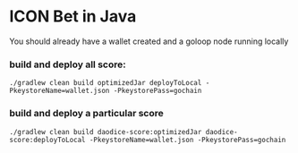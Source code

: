 # ICON Bet in Java

You should already have a wallet created and a goloop node running locally

### build and deploy all score:

`./gradlew clean build optimizedJar deployToLocal -PkeystoreName=wallet.json -PkeystorePass=gochain`

### build and deploy a particular score

`./gradlew clean build daodice-score:optimizedJar daodice-score:deployToLocal -PkeystoreName=wallet.json -PkeystorePass=gochain`


